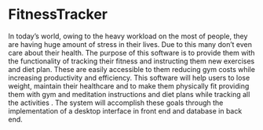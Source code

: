 # FitnessTracker

In today’s world, owing to the heavy workload on the most of people, they are having huge amount of stress in their lives. 
Due to this many don’t even care about their health. The purpose of this software is to provide them with the functionality of tracking 
their fitness and instructing them new exercises and diet plan. These are easily accessible to them reducing gym costs while increasing 
productivity and efficiency. This software will help users to lose weight, maintain their healthcare and to make them physically fit 
providing them with gym and meditation instructions and diet plans while tracking all the activities . 
The system will accomplish these goals through the implementation of a desktop interface in front end and database in back end.
